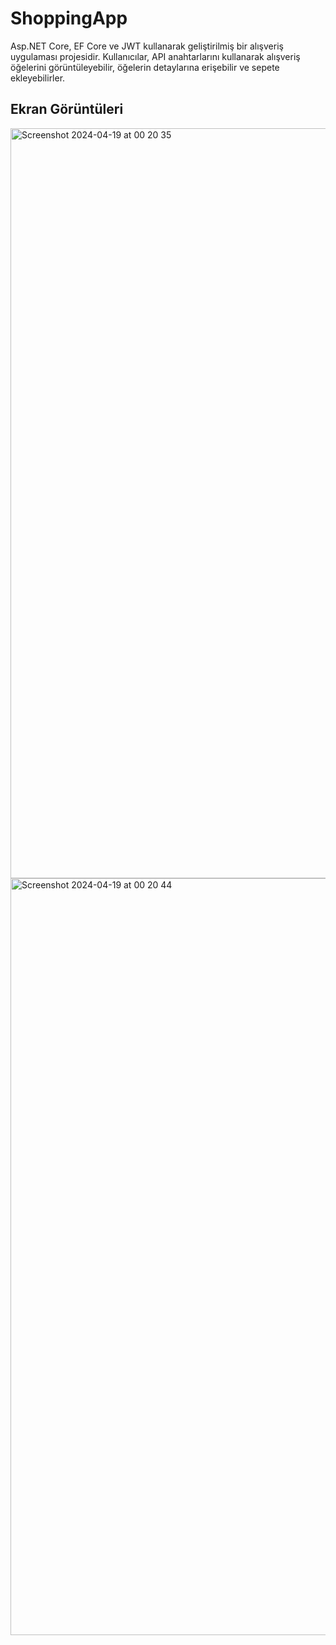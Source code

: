 # ShoppingApp

Asp.NET Core, EF Core ve JWT kullanarak geliştirilmiş bir alışveriş uygulaması projesidir. Kullanıcılar, API anahtarlarını kullanarak alışveriş öğelerini görüntüleyebilir, öğelerin detaylarına erişebilir ve sepete ekleyebilirler.

## Ekran Görüntüleri

<img width="1200" alt="Screenshot 2024-04-19 at 00 20 35" src="https://github.com/zfurkandurum/ShoppingAppBackend/assets/138057214/26f0e305-9edb-413c-92c0-d3467dae76d9">
<br>
<img width="1211" alt="Screenshot 2024-04-19 at 00 20 44" src="https://github.com/zfurkandurum/ShoppingAppBackend/assets/138057214/f8da0bdf-bcd0-4d6e-868e-fdd8994b3840">
